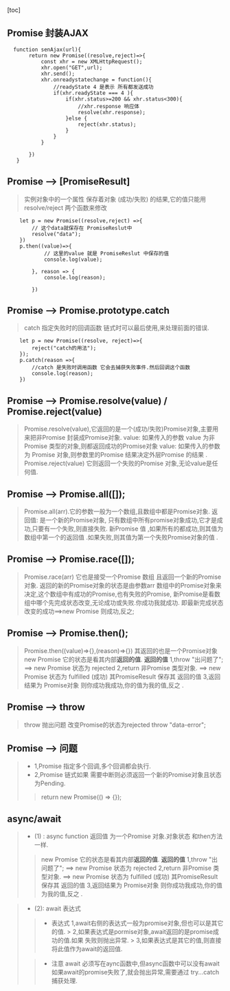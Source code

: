 [toc]
## Promise 封装AJAX

 ```
   function senAjax(url){
        return new Promise((resolve,reject)=>{
            const xhr = new XMLHttpRequest();
            xhr.open("GET",url);
            xhr.send();
            xhr.onreadystatechange = function(){
                //readyState 4 是表示 所有都发送成功
                if(xhr.readyState === 4 ){
                    if(xhr.status>=200 && xhr.status<300){
                        //xhr.response 响应体
                        resolve(xhr.response);
                    }else {
                        reject(xhr.status);
                    }
                }
            }
            
        })
    }
 ```
## Promise --> [PromiseResult]
> 实例对象中的一个属性 保存着对象 (成功/失败) 的结果,它的值只能用resolve/reject 两个函数来修改
```
    let p = new Promise((resolve,reject) =>{
        // 这个data就保存在 PromiseReslut中
        resolve("data");
    })
    p.then((value)=>{
            // 这里的value 就是 PromiseReslut 中保存的值 
            console.log(value); 
            
        }, reason => {
            console.log(reason);
            
        })
```
## Promise --> Promise.prototype.catch
>catch 指定失败时的回调函数 链式时可以最后使用,来处理前面的错误.
```
    let p = new Promise((resolve, reject)=>{
        reject("catch的用法");
    });
    p.catch(reason =>{
        //catch 是失败时调用函数 它会去捕获失败事件.然后回调这个函数
        console.log(reason);        
    })
```
## Promise --> Promise.resolve(value) / Promise.reject(value)
> Promise.resolve(value),它返回的是一个(成功/失败)Promise对象,主要用来把非Promise 封装成Promise对象.
> value: 如果传入的参数 value 为非Promise 类型的对象,则都返回成功的Promise对象
> value: 如果传入的参数为 Promise 对象,则参数里的Promise 结果决定外层Promise 的结果 .
> Promise.reject(value) 它则返回一个失败的Promise 对象,无论value是任何值.
## Promise --> Promise.all([]);
> Promise.all(arr).它的参数一般为一个数组,且数组中都是Promise对象.
> 返回值: 是一个新的Promise对象, 只有数组中所有promise对象成功,它才是成功,只要有一个失败,则直接失败.
> 新Promise 值 ,如果所有的都成功,则其值为数组中第一个的返回值 .如果失败,则其值为第一个失败Promise对象的值 .
## Promise --> Promise.race([]);
> Promise.race(arr) 它也是接受一个Promise 数组 且返回一个新的Promise对象.
> 返回的新的Promise对象的状态是由参数arr 数组中的Promise对象来决定,这个数组中有成功的Promise,也有失败的Promise, 新Promise是看数组中哪个先完成状态改变,无论成功或失败.你成功我就成功. 即最新完成状态改变的成功==>new Promise 则成功,反之;
## Promise --> Promise.then();
> Promise.then((value)=>{},(reason)=>{}) 其返回的也是一个Promise对象
> new Promise 它的状态是看其内部**返回的值**.
> **返回的值** 
> 1,throw "出问题了"; ==> new Promise 状态为 rejected
> 2,return 非Promise 类型对象. ==> new Promise 状态为 fulfilled (成功) 其PromiseResult 保存其 返回的值 
> 3,返回结果为 Promise对象 则你成功我成功,你的值为我的值,反之 .
## Promise --> throw
> throw 抛出问题 改变Promise的状态为rejected
> throw "data-error";
## Promise --> 问题
> * 1,Promise 指定多个回调,多个回调都会执行.
> * 2,Promise 链式如果 需要中断则必须返回一个新的Promise对象且状态为Pending.
>> return new Promise(() => {}); 
## async/await
> * (1) : async function  返回值 为一个Promise 对象.对象状态 和then方法一样.
> > new Promise 它的状态是看其内部**返回的值**.
> **返回的值** 
> 1,throw "出问题了"; ==> new Promise 状态为 rejected
> 2,return 非Promise 类型对象. ==> new Promise 状态为 fulfilled (成功) 其PromiseResult 保存其 返回的值 
> 3,返回结果为 Promise对象 则你成功我成功,你的值为我的值,反之 .

> * (2): await 表达式
> >  * 表达式
> > 1,await右侧的表达式一般为promise对象,但也可以是其它的值.
    > 2,如果表达式是pormise对象,await返回的是promise成功的值.如果 失败则抛出异常.
    > 3,如果表达式是其它的值,则直接将此值作为await的返回值.
> 
> > * 注意
>  await 必须写在aync函数中,但async函数中可以没有await
> 如果await的promise失败了,就会抛出异常,需要通过 try...catch捕获处理.
> 